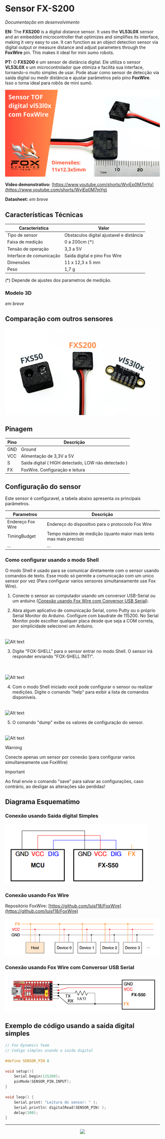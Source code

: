 # Sensor FX-S200

_Documentação em desenvolvimento_

**EN:** The **FXS200** is a digital distance sensor. It uses the **VL53L0X** sensor and an embedded microcontroller that optimizes and simplifies its interface, making it very easy to use. It can function as an object detection sensor via digital output or measure distance and adjust parameters through the **FoxWire** pin. This makes it ideal for mini sumo robots.

**PT:** O **FXS200** é um sensor de distância digital. Ele utiliza o sensor **VL53L0X** e um microcontrolador que otimiza e facilita sua interface, tornando-o muito simples de usar. Pode atuar como sensor de detecção via saída digital ou medir distância e ajustar parâmetros pelo pino **FoxWire**. Isso o torna ideal para robôs de mini sumô.

![Alt text](FXS200_resumo.png)


**Video demonstrativo:** [https://www.youtube.com/shorts/WvjEp0M7mYg](https://www.youtube.com/shorts/WvjEp0M7mYg) 

**Datasheet:** _em breve_

## Características Técnicas

| Característica         | Valor                 |
|------------------------|-----------------------|
| Tipo de sensor         | Obstaculos digital ajustavel e distância    |
| Faixa de medição       | 0 a 200cm (*)  |
| Tensão de operação     | 3,3 a 5V      |
| Interface de comunicação | Saida digital e pino Fox Wire |
| Dimensões                | 11 x 12,3 x 5 mm    |
| Peso        | 1,7 g  |

(*) Depende de ajustes dos parametros de medição.

### Modelo 3D

_em breve_

## Comparação com outros sensores

![Alt text](FXS200_comparando.png)

## Pinagem

| Pino          | Descrição                 |
|---------------------|-----------------------|
| GND   | Ground |
| VCC   | Alimentação de 3,3V a 5V |
| S     | Saida digital ( HIGH detectado, LOW não detectado ) |
| FX    | FoxWire. Configuração e leitura |

## Configuração do sensor

Este sensor é configuravel, a tabela abaixo apresenta os principais parâmetros.

| Parametros          | Descrição                 |
|---------------------|-----------------------|
| Endereço Fox Wire   | Endereço do dispositivo para o protocoolo Fox Wire     |
| TimingBudget | Tempo máximo de medição (quanto maior mais lento mas mais preciso) |
| ... | ... |

### Como configurar usando o modo Shell

O modo Shell é usado para se comunicar diretamente com o sensor usando comandos de texto. Esse modo só permite a comunicação com um unico sensor por vez (Para configurar varios sensores simultaneamente use Fox Wire).

1. Conecte o sensor ao computador usando um conversor USB-Serial ou um arduino ([Conexão usando Fox Wire com Conversor USB Serial](#FxSerial)).

2. Abra algum aplicativo de comunicação Serial, como Putty ou o próprio Serial Monitor do Arduino. Configure com baudrate de 115200. No Serial Monitor pode escolher qualquer placa desde que seja a COM correta, por simplicidade selecionei um Arduino.
<br> <!-- Adiciona espaço extra -->
<img src="..\..\fxs50\shell_serial_monitor_1.png" alt="Alt text" style="margin-top: 20px;">
<br>  

3. Digite "FOX-SHELL" para o sensor entrar no modo Shell. O sensor irá responder enviando "FOX-SHELL INIT!".  
<br> <!-- Adiciona espaço extra -->
<img src="..\..\fxs50\shell_serial_monitor_2.png" alt="Alt text" style="margin-top: 20px;">
<br>  

4. Com o modo Shell iniciado você pode configurar o sensor ou realizar medições. Digite o comando "help" para exibir a lista de comandos disponiveis.
<br> <!-- Adiciona espaço extra -->
<img src="..\..\fxs50\shell_serial_monitor_3.png" alt="Alt text" style="margin-top: 20px;">
<br>  

5. O comando "dump" exibe os valores de configuração do sensor.
<br> <!-- Adiciona espaço extra -->
<img src="..\..\fxs50\shell_serial_monitor_4.png" alt="Alt text" style="margin-top: 20px;">

<br>  

<!--  > [!NOTE]  
> Highlights information that users should take into account, even when skimming.

> [!TIP]
> Optional information to help a user be more successful.

> [!CAUTION]
> Negative potential consequences of an action.

-->

> [!WARNING]  
> Conecte apenas um sensor por conexão (para configurar varios simultaneamente use FoxWire)

> [!IMPORTANT]  
> Ao final envie o comando "save" para salvar as configurações, caso contrário, ao desligar as alterações são perdidas!

## Diagrama Esquematimo

### Conexão usando Saida digital Simples

![conexão_dogital](../fxs50/sch_digital.png)

### Conexão usando Fox Wire

Repositório FoxWire: [https://github.com/luisf18/FoxWire](https://github.com/luisf18/FoxWire) 

![Alt text](../fxs50/sch_fox_wire.png)

<h3 id="FxSerial">Conexão usando Fox Wire com Conversor USB Serial</h3>

![Alt text](../fxs50/fx_serial.png)

## Exemplo de código usando a saida digital simples

```c++
// Fox Dynamics Team
// Codigo simples usando a saida digital

#define SENSOR_PIN 8

void setup(){
    Serial.begin(115200);
    pinMode(SENSOR_PIN,INPUT);
}

void loop() {
    Serial.print( "Leitura do sensor: " );
    Serial.println( digitalRead(SENSOR_PIN) );
    delay(300);
}
```

---

<p align="center">
  <img src="..\..\..\LogoFox.png" width="200px">
</p>

<!--- [Alt text](LogoFox.png) -->